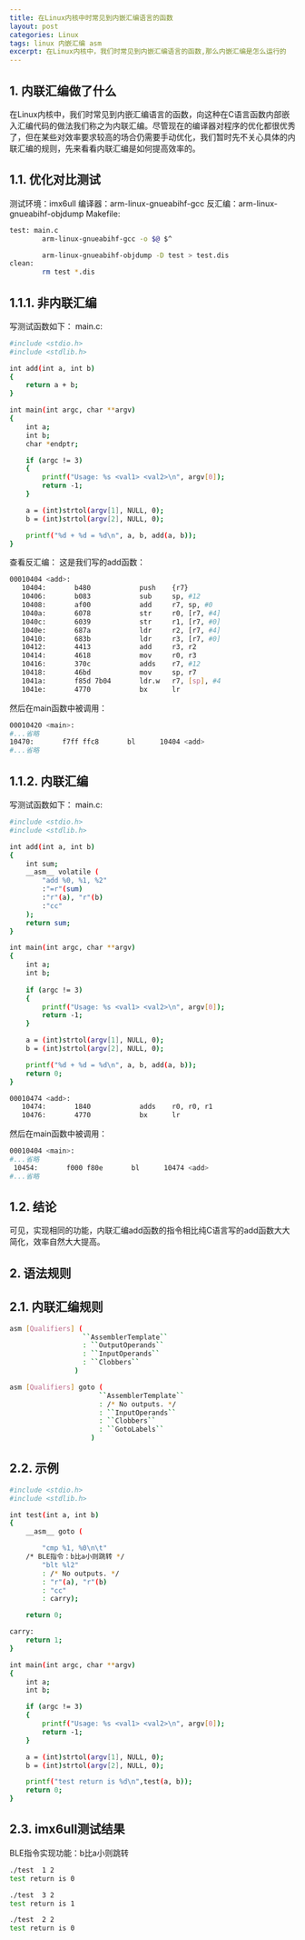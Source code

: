 ```yaml
---
title: 在Linux内核中时常见到内嵌汇编语言的函数
layout: post
categories: Linux
tags: linux 内嵌汇编 asm
excerpt: 在Linux内核中，我们时常见到内嵌汇编语言的函数,那么内嵌汇编是怎么运行的
---
```


## 1. 内联汇编做了什么
在Linux内核中，我们时常见到内嵌汇编语言的函数，向这种在C语言函数内部嵌入汇编代码的做法我们称之为内联汇编。尽管现在的编译器对程序的优化都很优秀了，但在某些对效率要求较高的场合仍需要手动优化，我们暂时先不关心具体的内联汇编的规则，先来看看内联汇编是如何提高效率的。

## 1.1. 优化对比测试
测试环境：imx6ull
编译器：arm-linux-gnueabihf-gcc
反汇编：arm-linux-gnueabihf-objdump
Makefile:
```sh
test: main.c
        arm-linux-gnueabihf-gcc -o $@ $^

        arm-linux-gnueabihf-objdump -D test > test.dis
clean:
        rm test *.dis
```

## 1.1.1. 非内联汇编
写测试函数如下： main.c:
```sh
#include <stdio.h>
#include <stdlib.h>

int add(int a, int b)
{
	return a + b;
}

int main(int argc, char **argv)
{
	int a;
	int b;
	char *endptr;

	if (argc != 3)
	{
		printf("Usage: %s <val1> <val2>\n", argv[0]);
		return -1;
	}

	a = (int)strtol(argv[1], NULL, 0);
	b = (int)strtol(argv[2], NULL, 0);

	printf("%d + %d = %d\n", a, b, add(a, b));	
}

```


查看反汇编：
这是我们写的add函数：
```sh
00010404 <add>:
   10404:       b480            push    {r7}
   10406:       b083            sub     sp, #12
   10408:       af00            add     r7, sp, #0
   1040a:       6078            str     r0, [r7, #4]
   1040c:       6039            str     r1, [r7, #0]
   1040e:       687a            ldr     r2, [r7, #4]
   10410:       683b            ldr     r3, [r7, #0]
   10412:       4413            add     r3, r2
   10414:       4618            mov     r0, r3
   10416:       370c            adds    r7, #12
   10418:       46bd            mov     sp, r7
   1041a:       f85d 7b04       ldr.w   r7, [sp], #4
   1041e:       4770            bx      lr

```

然后在main函数中被调用：
```sh
00010420 <main>:
#...省略
10470:       f7ff ffc8       bl      10404 <add>
#...省略

```

## 1.1.2. 内联汇编
写测试函数如下： main.c:
```sh
#include <stdio.h>
#include <stdlib.h>

int add(int a, int b)
{
	int sum;
	__asm__ volatile (
		"add %0, %1, %2"
		:"=r"(sum)
		:"r"(a), "r"(b)
		:"cc"
	);
	return sum;
}

int main(int argc, char **argv)
{
	int a;
	int b;
	
	if (argc != 3)
	{
		printf("Usage: %s <val1> <val2>\n", argv[0]);
		return -1;
	}

	a = (int)strtol(argv[1], NULL, 0);	
	b = (int)strtol(argv[2], NULL, 0);	

	printf("%d + %d = %d\n", a, b, add(a, b));
	return 0;
}

```


```sh
00010474 <add>:
   10474:       1840            adds    r0, r0, r1
   10476:       4770            bx      lr

```

然后在main函数中被调用：
```sh
00010404 <main>:
#...省略
 10454:       f000 f80e       bl      10474 <add>
#...省略

```

## 1.2. 结论
可见，实现相同的功能，内联汇编add函数的指令相比纯C语言写的add函数大大简化，效率自然大大提高。

## 2. 语法规则
## 2.1. 内联汇编规则
```sh
asm [Qualifiers] (
                  ``AssemblerTemplate``
                  : ``OutputOperands``
                  : ``InputOperands``
                  : ``Clobbers`` 
                )

asm [Qualifiers] goto (
                      ``AssemblerTemplate``
                      : /* No outputs. */
                      : ``InputOperands``
                      : ``Clobbers``
                      : ``GotoLabels``
                    )

```

## 2.2. 示例
```sh
#include <stdio.h>
#include <stdlib.h>

int test(int a, int b)
{
	__asm__ goto (

		"cmp %1, %0\n\t"
    /* BLE指令：b比a小则跳转 */
		"blt %l2"
		: /* No outputs. */
		: "r"(a), "r"(b)
		: "cc"
		: carry);

	return 0;

carry:
	return 1;
}

int main(int argc, char **argv)
{
	int a;
	int b;

	if (argc != 3)
	{
		printf("Usage: %s <val1> <val2>\n", argv[0]);
		return -1;
	}

	a = (int)strtol(argv[1], NULL, 0);
	b = (int)strtol(argv[2], NULL, 0);

	printf("test return is %d\n",test(a, b));
	return 0;
}

```

## 2.3. imx6ull测试结果
BLE指令实现功能：b比a小则跳转
```sh
./test  1 2
test return is 0

./test  3 2
test return is 1

./test  2 2
test return is 0

```


